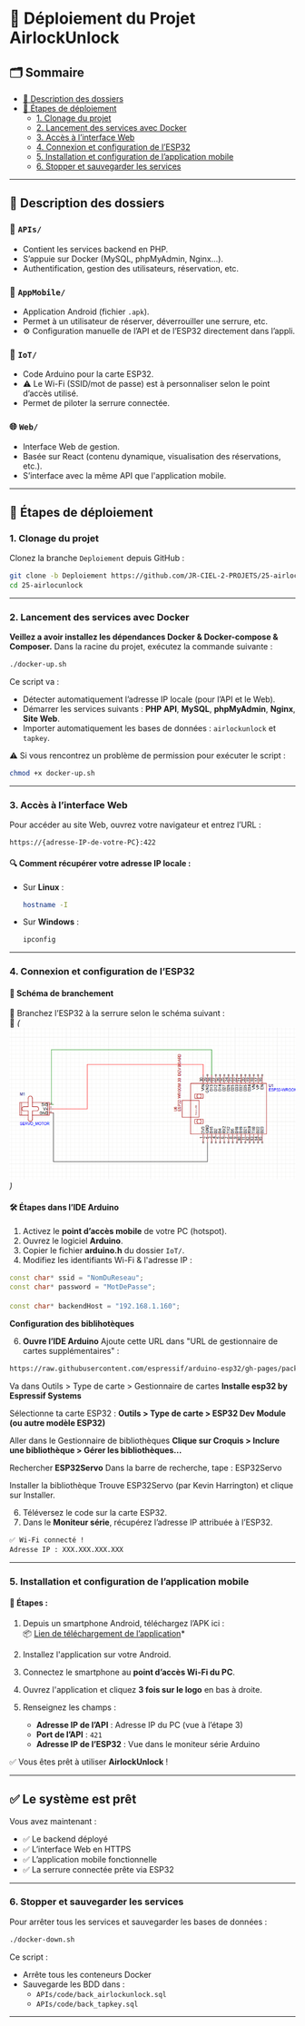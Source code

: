 
# 🔐 Déploiement du Projet AirlockUnlock

## 🗂 Sommaire

- [🧠 Description des dossiers](#-description-des-dossiers)
- [🚀 Étapes de déploiement](#-étapes-de-déploiement)
  - [1. Clonage du projet](#1-clonage-du-projet)
  - [2. Lancement des services avec Docker](#2-lancement-des-services-avec-docker)
  - [3. Accès à l’interface Web](#3-accès-à-linterface-web)
  - [4. Connexion et configuration de l’ESP32](#4-connexion-et-configuration-de-lesp32)
  - [5. Installation et configuration de l’application mobile](#5-installation-et-configuration-de-lapplication-mobile)
  - [6. Stopper et sauvegarder les services](#6-stopper-et-sauvegarder-les-services)

---

## 🧠 Description des dossiers

### 🔧 `APIs/`
- Contient les services backend en PHP.
- S’appuie sur Docker (MySQL, phpMyAdmin, Nginx...).
- Authentification, gestion des utilisateurs, réservation, etc.

### 📱 `AppMobile/`
- Application Android (fichier `.apk`).
- Permet à un utilisateur de réserver, déverrouiller une serrure, etc.
- ⚙️ Configuration manuelle de l’API et de l’ESP32 directement dans l’appli.

### 📡 `IoT/`
- Code Arduino pour la carte ESP32.
- ⚠️ Le Wi-Fi (SSID/mot de passe) est à personnaliser selon le point d’accès utilisé.
- Permet de piloter la serrure connectée.

### 🌐 `Web/`
- Interface Web de gestion.
- Basée sur React (contenu dynamique, visualisation des réservations, etc.).
- S’interface avec la même API que l'application mobile.

---

## 🚀 Étapes de déploiement

### 1. Clonage du projet

Clonez la branche `Deploiement` depuis GitHub :

```bash
git clone -b Deploiement https://github.com/JR-CIEL-2-PROJETS/25-airlocunlock.git
cd 25-airlocunlock
```

---

### 2. Lancement des services avec Docker

**Veillez a avoir installez les dépendances Docker & Docker-compose & Composer.**
Dans la racine du projet, exécutez la commande suivante :

```bash
./docker-up.sh
```

Ce script va :
- Détecter automatiquement l’adresse IP locale (pour l’API et le Web).
- Démarrer les services suivants : **PHP API**, **MySQL**, **phpMyAdmin**, **Nginx**, **Site Web**.
- Importer automatiquement les bases de données : `airlockunlock` et `tapkey`.

⚠️ Si vous rencontrez un problème de permission pour exécuter le script :

```bash
chmod +x docker-up.sh
```
---

### 3. Accès à l’interface Web

Pour accéder au site Web, ouvrez votre navigateur et entrez l’URL :

```
https://{adresse-IP-de-votre-PC}:422
```

#### 🔍 Comment récupérer votre adresse IP locale :
- Sur **Linux** :  
  ```bash
  hostname -I
  ```
- Sur **Windows** :  
  ```bash
  ipconfig
  ```

---

### 4. Connexion et configuration de l’ESP32

#### 🧷 Schéma de branchement

📌 Branchez l’ESP32 à la serrure selon le schéma suivant :  
📸 *(![Branchement ESP 32](IoT/circuit.png))*

#### 🛠 Étapes dans l’IDE Arduino
1. Activez le **point d’accès mobile** de votre PC (hotspot).
2. Ouvrez le logiciel **Arduino**.
3. Copier le fichier **arduino.h** du dossier `IoT/`.
4. Modifiez les identifiants Wi-Fi & l'adresse IP :

```cpp
const char* ssid = "NomDuReseau";
const char* password = "MotDePasse";

const char* backendHost = "192.168.1.160";
```

**Configuration des biblihotèques**

6. **Ouvre l’IDE Arduino**
Ajoute cette URL dans "URL de gestionnaire de cartes supplémentaires" :

```bash
https://raw.githubusercontent.com/espressif/arduino-esp32/gh-pages/package_esp32_index.json
```
Va dans Outils > Type de carte > Gestionnaire de cartes
**Installe esp32 by Espressif Systems**

Sélectionne ta carte ESP32 :
**Outils > Type de carte > ESP32 Dev Module (ou autre modèle ESP32)**

Aller dans le Gestionnaire de bibliothèques
**Clique sur Croquis > Inclure une bibliothèque > Gérer les bibliothèques...**

Rechercher **ESP32Servo**
Dans la barre de recherche, tape : ESP32Servo

Installer la bibliothèque
Trouve ESP32Servo (par Kevin Harrington) et clique sur Installer.

6. Téléversez le code sur la carte ESP32.
7. Dans le **Moniteur série**, récupérez l’adresse IP attribuée à l’ESP32.

```bash
✅ Wi-Fi connecté !
Adresse IP : XXX.XXX.XXX.XXX
```

---

### 5. Installation et configuration de l’application mobile

#### 📲 Étapes :

1. Depuis un smartphone Android, téléchargez l’APK ici :  
   📦 [Lien de téléchargement de l’application](https://github.com/JR-CIEL-2-PROJETS/25-airlocunlock/releases/download/V1/AirlockUnlock.apk)*

2. Installez l'application sur votre Android.
3. Connectez le smartphone au **point d’accès Wi-Fi du PC**.
4. Ouvrez l'application et cliquez **3 fois sur le logo** en bas à droite.
5. Renseignez les champs :
   - **Adresse IP de l’API** : Adresse IP du PC (vue à l’étape 3)
   - **Port de l’API** : `421`
   - **Adresse IP de l’ESP32** : Vue dans le moniteur série Arduino

✅ Vous êtes prêt à utiliser **AirlockUnlock** !

---

## ✅ Le système est prêt

Vous avez maintenant :
- ✅ Le backend déployé
- ✅ L’interface Web en HTTPS
- ✅ L’application mobile fonctionnelle
- ✅ La serrure connectée prête via ESP32

---

### 6. Stopper et sauvegarder les services

Pour arrêter tous les services et sauvegarder les bases de données :

```bash
./docker-down.sh
```

Ce script :
- Arrête tous les conteneurs Docker
- Sauvegarde les BDD dans :
  - `APIs/code/back_airlockunlock.sql`
  - `APIs/code/back_tapkey.sql`

---




